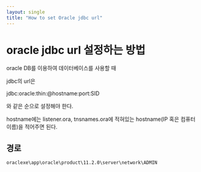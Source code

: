 ```yaml
---
layout: single
title: "How to set Oracle jdbc url"
---
```


# oracle jdbc url 설정하는 방법

oracle DB를 이용하여 데이터베이스를 사용할 때 <br/>

jdbc의 url은 <br/>

jdbc:oracle:thin:@hostname:port:SID <br/>

와 같은 순으로 설정해야 한다. <br/>

hostname에는 listener.ora, tnsnames.ora에 적혀있는 hostname(IP 혹은 컴퓨터이름)을 적어주면 된다. <br/>

## 경로 <br/>
<code>oraclexe\app\oracle\product\11.2.0\server\network\ADMIN</code>
